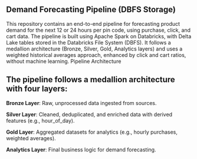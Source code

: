 ## Demand Forecasting Pipeline (DBFS Storage)

This repository contains an end-to-end pipeline for forecasting product demand for the next 12 or 24 hours per pin code, using purchase, click, and cart data.
The pipeline is built using Apache Spark on Databricks, with Delta Lake tables stored in the Databricks File System (DBFS).
It follows a medallion architecture (Bronze, Silver, Gold, Analytics layers) and uses a weighted historical averages approach, enhanced by click and cart ratios, without machine learning.
Pipeline Architecture

## The pipeline follows a medallion architecture with four layers:

**Bronze Layer**: Raw, unprocessed data ingested from sources.

**Silver Layer**: Cleaned, deduplicated, and enriched data with derived features (e.g., hour_of_day).

**Gold Layer**: Aggregated datasets for analytics (e.g., hourly purchases, weighted averages).

**Analytics Layer**: Final business logic for demand forecasting.
